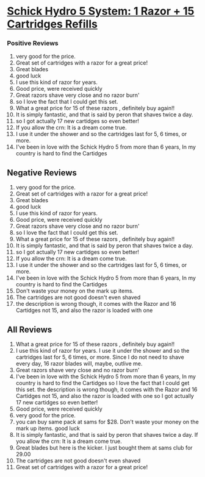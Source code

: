 # [Schick Hydro 5 System: 1 Razor + 15 Cartridges Refills](https://products.checkmycream.com/products/Schick-Hydro-5-System:-1-Razor-+-15-Cartridges-Refills.html)

### Positive Reviews

<ol>
      <li>very good for the price.</li>
      <li>Great set of cartridges with a razor for a great price!</li>
      <li>Great blades</li>
      <li>good luck</li>
      <li>I use this kind of razor for years.</li>
      <li>Good price, were received quickly</li>
      <li>Great razors shave very close and no razor burn&#x27;</li>
      <li>so I love the fact that I could get this set.</li>
      <li>What a great price for 15 of these razors , definitely buy again!!</li>
      <li>It is simply fantastic, and that is said by  peron that shaves twice a day.</li>
      <li>so I got actually 17 new cartidges so even better!</li>
      <li>If you allow the crn: It is a dream come true.</li>
      <li>I use it under the shower and so the cartridges last for 5, 6 times, or more.</li>
      <li>I&#x27;ve been in love with the Schick Hydro 5 from more than 6 years, In my country is hard to find the Cartidges</li>
</ol>


<h2>Negative Reviews</h2>
<ol>
<li> very good for the price.</li>
<li> Great set of cartridges with a razor for a great price!</li>
<li> Great blades</li>
<li> good luck</li>
<li> I use this kind of razor for years.</li>
<li> Good price, were received quickly</li>
<li> Great razors shave very close and no razor burn&#x27;</li>
<li> so I love the fact that I could get this set.</li>
<li> What a great price for 15 of these razors , definitely buy again!!</li>
<li> It is simply fantastic, and that is said by  peron that shaves twice a day.</li>
<li> so I got actually 17 new cartidges so even better!</li>
<li> If you allow the crn: It is a dream come true.</li>
<li> I use it under the shower and so the cartridges last for 5, 6 times, or more.</li>
<li> I&#x27;ve been in love with the Schick Hydro 5 from more than 6 years, In my country is hard to find the Cartidges</li>
<li> Don&#x27;t waste your money on the mark up items.</li>
<li> The cartridges are not good doesn&#x27;t even shaved</li>
<li> the description is wrong though, it comes with the Razor and 16 Cartidges not 15, and also the razor is loaded with one</li>
</ol>

<h2>All Reviews</h2>

<ol>
    <li> What a great price for 15 of these razors , definitely buy again!!</li>
    <li> I use this kind of razor for years. I use it under the shower and so the cartridges last for 5, 6 times, or more. Since I do not need to shave every day, 16 razor blades will, maybe, outlive me.</li>
    <li> Great razors shave very close and no razor burn&#x27;</li>
    <li> I&#x27;ve been in love with the Schick Hydro 5 from more than 6 years, In my country is hard to find the Cartidges so I love the fact that I could get this set. the description is wrong though, it comes with the Razor and 16 Cartidges not 15, and also the razor is loaded with one so I got actually 17 new cartidges so even better!</li>
    <li> Good price, were received quickly</li>
    <li> very good for the price.</li>
    <li> you can buy same pack at sams for $28. Don&#x27;t waste your money on the mark up items. good luck</li>
    <li> It is simply fantastic, and that is said by  peron that shaves twice a day. If you allow the crn: It is a dream come true.</li>
    <li> Great blades but here is the kicker.  I just bought them at sams club for 29.00</li>
    <li> The cartridges are not good doesn&#x27;t even shaved</li>
    <li> Great set of cartridges with a razor for a great price!</li>
</ol>




